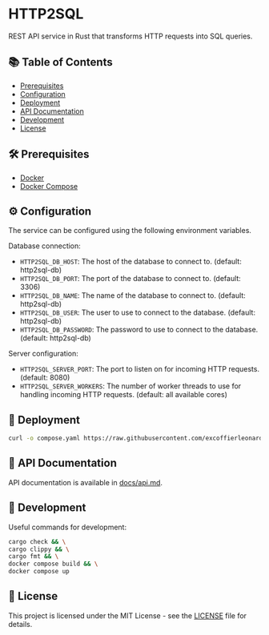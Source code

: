 # HTTP2SQL

REST API service in Rust that transforms HTTP requests into SQL queries.

## 📚 Table of Contents

- [Prerequisites](#-prerequisites)
- [Configuration](#-configuration)
- [Deployment](#-deployment)
- [API Documentation](#-api-documentation)
- [Development](#-development)
- [License](#-license)

## 🛠 Prerequisites

- [Docker](https://docs.docker.com/get-docker/)
- [Docker Compose](https://docs.docker.com/compose/install/)

## ⚙ Configuration

The service can be configured using the following environment variables.

Database connection:

- `HTTP2SQL_DB_HOST`: The host of the database to connect to. (default: http2sql-db)
- `HTTP2SQL_DB_PORT`: The port of the database to connect to. (default: 3306)
- `HTTP2SQL_DB_NAME`: The name of the database to connect to. (default: http2sql-db)
- `HTTP2SQL_DB_USER`: The user to use to connect to the database. (default: http2sql-db)
- `HTTP2SQL_DB_PASSWORD`: The password to use to connect to the database. (default: http2sql-db)

Server configuration:

- `HTTP2SQL_SERVER_PORT`: The port to listen on for incoming HTTP requests. (default: 8080)
- `HTTP2SQL_SERVER_WORKERS`: The number of worker threads to use for handling incoming HTTP requests. (default: all available cores)

## 🚀 Deployment

```bash
curl -o compose.yaml https://raw.githubusercontent.com/excoffierleonard/http2sql/refs/heads/main/compose.yaml && docker compose up -d
```

## 📖 API Documentation

API documentation is available in [docs/api.md](docs/api.md).

## 🧪 Development

Useful commands for development:

```bash
cargo check && \
cargo clippy && \
cargo fmt && \
docker compose build && \
docker compose up
```

## 📜 License

This project is licensed under the MIT License - see the [LICENSE](LICENSE) file for details.
